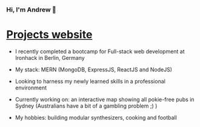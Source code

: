 ### Hi, I'm Andrew 👋

# [Projects website](https://andrewmiller-projects.netlify.app/)

- I recently completed a bootcamp for Full-stack web development at Ironhack in Berlin, Germany

- My stack: MERN (MongoDB, ExpressJS, ReactJS and NodeJS)

- Looking to harness my newly learned skills in a professional environment

- Currently working on: an interactive map showing all pokie-free pubs in Sydney (Australians have a bit of a gambling problem ;) )

- My hobbies: building modular synthesizers, cooking and football 
